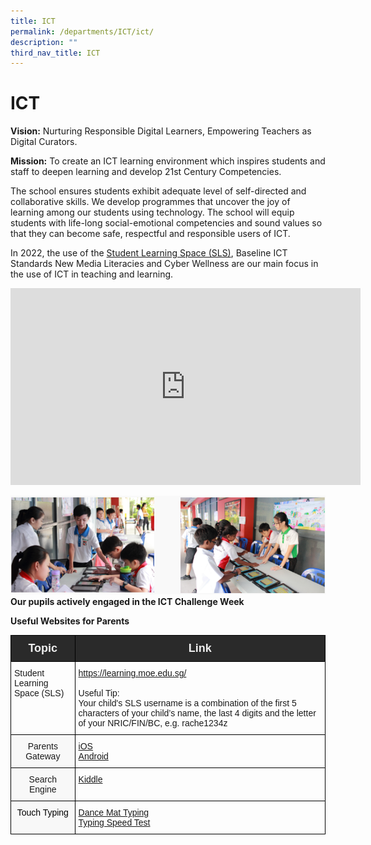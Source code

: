 ```yaml
---
title: ICT
permalink: /departments/ICT/ict/
description: ""
third_nav_title: ICT
---
```



ICT
===

**Vision:** Nurturing Responsible Digital Learners, Empowering Teachers as Digital Curators.

  

**Mission:** To create an ICT learning environment which inspires students and staff to deepen learning and develop 21st Century Competencies.

The school ensures students exhibit adequate level of self-directed and collaborative skills. We develop programmes that uncover the joy of learning among our students using technology. The school will equip students with life-long social-emotional competencies and sound values so that they can become safe, respectful and responsible users of ICT. 

  

In 2022, the use of the [Student Learning Space (SLS)](https://vle.learning.moe.edu.sg/login), Baseline ICT Standards New Media Literacies and Cyber Wellness are our main focus in the use of ICT in teaching and learning.

<iframe width="560" height="315" src="https://www.youtube.com/embed/eKIHRVWxYPI" title="What is Student Learning Space?" frameborder="0" allow="accelerometer; autoplay; clipboard-write; encrypted-media; gyroscope; picture-in-picture" allowfullscreen></iframe>

![](/images/ICT.png)
**Our pupils actively engaged in the ICT Challenge Week**

**Useful Websites for Parents**
<style type="text/css">
.tg  {border-collapse:collapse;border-spacing:0;}
.tg td{border-color:black;border-style:solid;border-width:1px;font-family:Arial, sans-serif;font-size:14px;
  overflow:hidden;padding:10px 5px;word-break:normal;}
.tg th{border-color:black;border-style:solid;border-width:1px;font-family:Arial, sans-serif;font-size:14px;
  font-weight:normal;overflow:hidden;padding:10px 5px;word-break:normal;}
.tg .tg-idwn{background-color:#2A2A2A;color:#EEE;font-size:18px;font-weight:bold;text-align:center;vertical-align:middle}
.tg .tg-0lax{text-align:left;vertical-align:top}
.tg .tg-23h5{background-color:rgba(248, 248, 248, 0.9);text-align:center;vertical-align:top}
</style>
<table class="tg">
<thead>
  <tr>
    <th class="tg-idwn"><span style="color:#EEE;background-color:#2A2A2A">Topic</span></th>
    <th class="tg-idwn"><span style="color:#EEE;background-color:#2A2A2A">Link</span></th>
  </tr>
</thead>
<tbody>
  <tr>
    <td class="tg-0lax">Student Learning Space (SLS)</td>
    <td class="tg-0lax"><a href="https://learning.moe.edu.sg/" target="_blank" rel="noopener noreferrer">https://learning.moe.edu.sg/</a><br><br>Useful Tip:<br>Your child's SLS username is a combination of the first 5 characters of your child’s name, the last 4 digits and the letter of your NRIC/FIN/BC, e.g. rache1234z</td>
  </tr>
  <tr>
    <td class="tg-23h5"><span style="font-weight:normal">Parents Gateway </span></td>
    <td class="tg-0lax"><a href="https://itunes.apple.com/sg/app/parents-gateway/id1267198708" target="_blank" rel="noopener noreferrer">iOS</a><br><a href="https://play.google.com/store/apps/details?id=com.moe.pgp" target="_blank" rel="noopener noreferrer">Android</a></td>
  </tr>
  <tr>
    <td class="tg-23h5"><span style="font-weight:normal">Search Engine</span></td>
    <td class="tg-0lax"><a href="https://www.kiddle.co/" target="_blank" rel="noopener noreferrer">Kiddle</a></td>
  </tr>
  <tr>
    <td class="tg-23h5"><span style="font-weight:normal"> </span><span style="color:#000">Touch Typing</span></td>
    <td class="tg-0lax"><a href="http://www.bbc.co.uk/schools/typing/" target="_blank" rel="noopener noreferrer">Dance Mat Typing</a><br><a href="http://www.playkidsgames.com/games/typingSpeed/default.htm#" target="_blank" rel="noopener noreferrer">Typing Speed Test</a></td>
  </tr>
</tbody>
</table>
